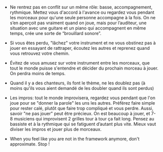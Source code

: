 * Ne rentrez pas en conflit sur un même rôle: basse, accompagnement, rythmique. Mettez vous d'accord à l'avance ou regardez vous pendant les morceaux pour qu'une seule personne accompagne à la fois. On ne s’en aperçoit pas vraiment quand on joue, mais pour l’auditeur, une situation avec une guitare et un piano qui accompagnent en même temps, crée une sorte de “brouillard sonore”.
* Si vous êtes perdu, "lâchez" votre instrument et ne vous obstinez pas à jouer en essayant de rattraper, écoutez les autres et reprenez quand vous retrouvez votre chemin.
* Évitez de vous amusez sur votre instrument entre les morceaux, que tout le monde puisse s'entendre et décider du prochain morceau à jouer. On perdra moins de temps.
* Quand il y a des chanteurs, ils font le thème, ne les doublez pas (à moins qu'ils vous aient demandé de les doubler quand ils sont perdus) 
* Les impros: tout le monde improvisera, regardez vous pendant que l'on joue pour se "donner la parole" les uns les autres. Préférez faire simple pour rester calé, plutôt que faire trop compliqué et vous perdre. Aussi, savoir "ne pas jouer" peut être précieux. On est beaucoup à jouer, et 7-8 musiciens qui improvisent 2 grilles tour à tour ça fait long. Pensez au bassiste et à la rythmique qui se fatiguent d’autant plus vite. Mieux vaut diviser les impros et jouer plus de morceaux.


* When you feel like you are not in the framework anymore, don't approximate. Stop !
